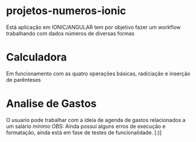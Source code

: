# projetos-numeros-ionic
Está aplicação em IONIC/ANGULAR tem por objetivo fazer um workflow trabalhando com dados números de diversas formas 

# Calculadora
Em funcionamento com as quatro operações básicas, radiciação e inserção de parênteses 

# Analise de Gastos 
O usuario pode trabalhar com a ideia de agenda de gastos relacionados a um salário mínimo 
OBS: Ainda possui alguns erros de execução e formatação, ainda está em fase de testes de funcionalidade. [:)]
